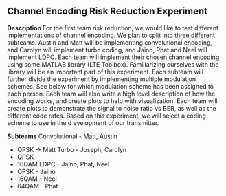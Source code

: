 <b><h2> Channel Encoding Risk Reduction Experiment </h2></b>

<b> Description </b>
For the first team risk reduction, we would like to test different implementations of channel encoding. 
We plan to split into three different subteams. Austin and Matt will be implementing convolutional encoding, 
and Carolyn will implement turbo coding, and Jaino, Phat and Neel will implement LDPC. Each team will 
implement their chosen channel encoding using some MATLAB library (LTE Toolbox). Familiarizing ourselves
with the library will be an important part of this experiment. Each subteam will further divide the experiment
by implementing multiple modulation schemes. See below for which modulation scheme has been assigned to each 
person. Each team will also write a high level description of how the encoding works, and create plots to 
help with visualization. Each team will create plots to demonstrate the signal to noise ratio vs BER, as 
well as the different code rates. Based on this experiment, we will select a coding scheme to use in the d
evelopment of our transmitter.

<b>Subteams</b>
Convolutional - Matt, Austin
- QPSK -> Matt 
Turbo - Joseph, Carolyn
 - QPSK
 - 16QAM
LDPC -  Jaino, Phat, Neel
 - QPSK - Jaino
 - 16QAM - Neel
 - 64QAM - Phat
